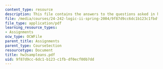 ```yaml
---
content_type: resource
description: This file contains the answers to the questions asked in homework 3.
file: /media/courses/24-242-logic-ii-spring-2004/9f87d9cc6dc1b123c1fbdf0ecf00b7dd_hw3sampleans.pdf
file_type: application/pdf
learning_resource_types:
- Assignments
ocw_type: OCWFile
parent_title: Assignments
parent_type: CourseSection
resourcetype: Document
title: hw3sampleans.pdf
uid: 9f87d9cc-6dc1-b123-c1fb-df0ecf00b7dd
---
```

